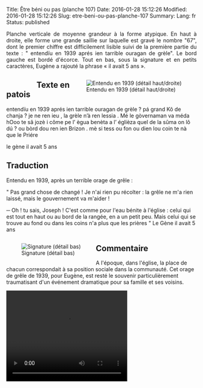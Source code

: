Title: Être béni ou pas (planche 107)
Date: 2016-01-28 15:12:26
Modified: 2016-01-28 15:12:26
Slug: etre-beni-ou-pas-planche-107
Summary: 
Lang: fr
Status: published

<p style="text-align:justify;">Planche verticale de moyenne grandeur à la forme atypique. En haut à droite, elle forme une grande saillie sur laquelle est gravé le nombre "67", dont le premier chiffre est difficilement lisible suivi de la première partie du texte : " entendïu en 1939 aprés ien tarrible ouragan de grèle". Le bord gauche est bordé d'écorce. Tout en bas, sous la signature et en petits caractères, Eugène a rajouté la phrase « il avait 5 ans ».</p>

<figure class="image-block" style="float: left;">
  <img alt="" src="{static}/images/planche_107.png">
  <figcaption style="max-width: 310px"></figcaption>
</figure>

<figure class="image-block" style="float: right;">
  <img alt="Entendu en 1939 (détail haut/droite)" src="{static}/images/planche_107detail_haut-2.png">
  <figcaption style="max-width: 306px">Entendu en 1939 (détail haut/droite)</figcaption>
</figure>


## Texte en patois
 entendïu en 1939 aprés ien tarrible ouragan de grèle ?
 pá grand Kô de chanja   ?  je ne ren ieu , la grèle n’à  ren lessia . Mé le gòvernaman va méda   hOoo te sâ jozè i côme pe l’ ègua benèta a l’ églièza quel de la sûma on lô dú   ? ou bòrd dou ren ien Brizon . mè si tess ou fon ou dien lou coin te nà que le Priére

le gène                       il  avait  5  ans


## Traduction
Entendu en 1939, après un terrible orage de grêle :

" Pas grand chose de changé ! Je n'ai rien pu récolter : la grêle ne m'a rien laissé, mais le gouvernement va m'aider !

─  Oh ! tu sais, Joseph ! C'est comme pour l'eau bénite à l'église : celui qui est tout en haut ou au bord de la rangée, en a un petit peu. Mais celui qui se trouve au fond ou dans les coins n'a plus que les prières "
Le Gène      il avait 5 ans

<figure class="image-block" style="float: left;">
  <img alt="Signature (détail bas)" src="{static}/images/planche_107_detail_signature-2.png">
  <figcaption style="max-width: 315px">Signature (détail bas)</figcaption>
</figure>


## Commentaire
A l'époque, dans l'église, la place de chacun correspondait à sa position sociale dans la communauté.
Cet orage de grêle de 1939, pour Eugène, est resté le souvenir particulièrement traumatisant d'un événement dramatique pour sa famille et ses voisins.



<video width="320" height="240" controls>
  <source src="{static}/videos/video_107.mp4" type="video/mp4">
</video>
